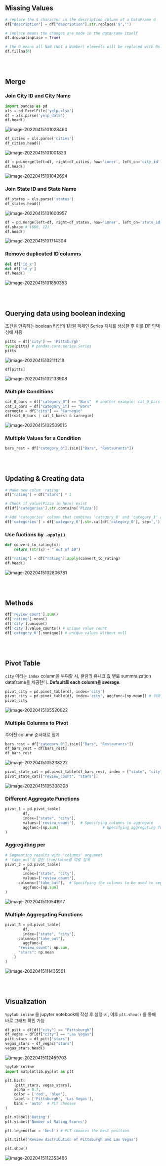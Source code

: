 ## Missing Values

```python
# replace the $ character in the description column of a DataFrame d
df["description"] = df["description"].str.replace('$','')

# inplace means the changes are made in the DataFrame itself
df.dropna(inplace = True)

# the 0 means all NaN (Not a Number) elements will be replaced with 0s
df.fillna(0)
```

<br><br>

## Merge

### Join City ID and City Name

```python
import pandas as pd
xls = pd.ExcelFile('yelp.xlsx')
df = xls.parse('yelp_data')
df.head()
```



![image-20220415101028460](assets/image-20220415101028460.png)

```python
df_cities = xls.parse('cities')
df_cities.head()
```



![image-20220415101001823](assets/image-20220415101001823.png)

```python
df = pd.merge(left=df, right=df_cities, how='inner', left_on='city_id', right_on='id')
df.head()
```

![image-20220415101042694](assets/image-20220415101042694.png)

### Join State ID and State Name

```python
df_states = xls.parse('states')
df_states.head()
```

![image-20220415101600957](assets/image-20220415101600957.png)

```python
df = pd.merge(left=df, right=df_states, how='inner', left_on='state_id', right_on='id')
df.shape # (600, 12)
df.head()
```

![image-20220415101714304](assets/image-20220415101714304.png)

### Remove duplicated ID columns

```python
del df['id_x']
del df['id_y']
df.head()
```

![image-20220415101850353](assets/image-20220415101850353.png)

<br><br>

## Querying data using boolean indexing

조건을 만족하는 boolean 타입의 1차원 객체인 Series 객체를 생성한 후 이를 DF 인덱싱에 사용

```python
pitts = df['city'] == 'Pittsburgh'
type(pitts) # pandas.core.series.Series
pitts
```

![image-20220415102111218](assets/image-20220415102111218.png)

```
df[pitts]
```

![image-20220415102133908](assets/image-20220415102133908.png)

### Multiple Conditions

```python
cat_0_bars = df["category_0"] == "Bars"  # another example: cat_0_bars = df["stars"] >= 4.0
cat_1_bars = df["category_1"] == "Bars"
carnegie = df["city"] == "Carnegie"
df[(cat_0_bars | cat_1_bars) & carnegie]
```

![image-20220415102509515](assets/image-20220415102509515.png)

### Multiple Values for a Condition

```python
bars_rest = df["category_0"].isin(["Bars", "Restaurants"])
```

<br><br>

## Updating & Creating data

```python
# Make new colum 'rating'
df["rating"] = df["stars"] * 2

# Check if value(Pizza in here) exist
df[df['categories'].str.contains('Pizza')]

# Add 'categories' column that combines 'category_0' and 'category_1' as a comma-separated
df['categories'] = df['category_0'].str.cat(df['category_0'], sep=',')
```

### Use fuctions by `.apply()`

```python
def convert_to_rating(x):
    return (str(x) + " out of 10")

df["rating"] = df["rating"].apply(convert_to_rating)
df.head()
```

![image-20220415102806781](assets/image-20220415102806781.png)

<br><br>

## Methods

```python
df['review_count'].sum()
df['rating'].mean()
df['city'].unique()
df['city'].value_counts() # unique value count
df['category_0'].nunique() # unique values without null
```

<br><br>

## Pivot Table

`city` 이라는 `index` column을 부여할 시, 컬럼의 유니크 값 별로 summraization dataframe을 제공한다. **Default로 each column을 average**.

```python
pivot_city = pd.pivot_table(df, index='city')
pivot_city = pd.pivot_table(df, index='city', aggfunc=[np.mean]) # 위와 동일. default가 mean
pivot_city
```

![image-20220415105520022](assets/image-20220415105520022.png)

### Multiple Columns to Pivot

주어진 column 순서대로 집계

```python
bars_rest = df["category_0"].isin(["Bars", "Restaurants"])
df_bars_rest = df[bars_rest]
df_bars_rest
```

![image-20220415105238222](assets/image-20220415105238222.png)

```python
pivot_state_cat = pd.pivot_table(df_bars_rest, index = ["state", "city", "category_0"])
pivot_state_cat[["review_count", "stars"]]
```

![image-20220415105308308](assets/image-20220415105308308.png)

### Different Aggregate Functions

```python
pivot_1 = pd.pivot_table(
		df,
		index=["state", "city"],
		values=['review_count'],  # Specifying columns to aggregate
		aggfunc=[np.sum]					# Specifying aggregating function
)
```

### Aggregating per

```python
# Segmenting results with 'columns' argument
# 'take_out'의 값인 true/false를 따로 집계
pivot_2 = pd.pivot_table(
		df,
		index=["state", "city"],
		values=['review_count'],
	  columns=["take_out"],  # Specifying the columns to be used to separate the results
		aggfunc=[np.sum]
)
```

![image-20220415110541917](assets/image-20220415110541917.png)

### Multiple Aggregating Functions

```python
pivot_3 = pd.pivot_table(
		df,
		index=["state", "city"],
	  columns=["take_out"],
		aggfunc={
      "review_count": np.sum,
      "stars": np.mean
    }
)
```

![image-20220415111435501](assets/image-20220415111435501.png)

<br><br>

## Visualization

`%pylab inline` 을 jupyter notebook에 작성 후 실행 시, 이후 `plt.show()` 를 통해 바로 그래프 확인 가능

```python
df_pitt = df[df["city"] == "Pittsburgh"]
df_vegas = df[df["city"] == "Las Vegas"]
pitt_stars = df_pitt["stars"]
vegas_stars = df_vegas["stars"]
vegas_stars.head()
```

![image-20220415112459703](assets/image-20220415112459703.png)

```python
%pylab inline
import matplotlib.pyplot as plt

plt.hist(
    [pitt_stars, vegas_stars],
    alpha = 0.7,
    color = ['red', 'blue'],
    label = ['Pittsburgh', 'Las Vegas'],
    bins = 'auto'  # PLT chooses
)

plt.xlabel('Rating')
plt.ylabel('Number of Rating Scores')

plt.legend(loc = 'best') # PLT chooses the best position

plt.title('Review distribution of Pittsburgh and Las Vegas')

plt.show()
```

![image-20220415112353466](assets/image-20220415112353466.png)